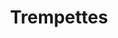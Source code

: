 ---
title: "Trempettes"
description: "Ail ~ Ranch ~ Crème sure ~ César"
price_s: "1½"
price_m: ""
price_l: ""
price_xl: ""
weight: "18"
hidden: true
---